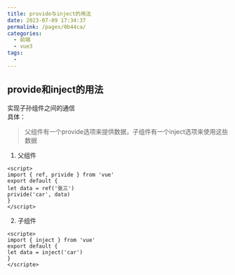 ```yaml
---
title: provide与inject的用法
date: 2023-07-09 17:34:37
permalink: /pages/0b44ca/
categories: 
  - 前端
  - vue3
tags: 
  - 
---
```

## provide和inject的用法
实现子孙组件之间的通信  
具体：
> 父组件有一个provide选项来提供数据，子组件有一个inject选项来使用这些数据
1. 父组件
```vue
<script>
import { ref, privide } from 'vue'
export default {
let data = ref('张三')
privide('car', data)
}
</script>
```
2. 子组件
```vue
<scripte>
import { inject } from 'vue'
export default {
let data = inject('car')
}
</scripte>
```
